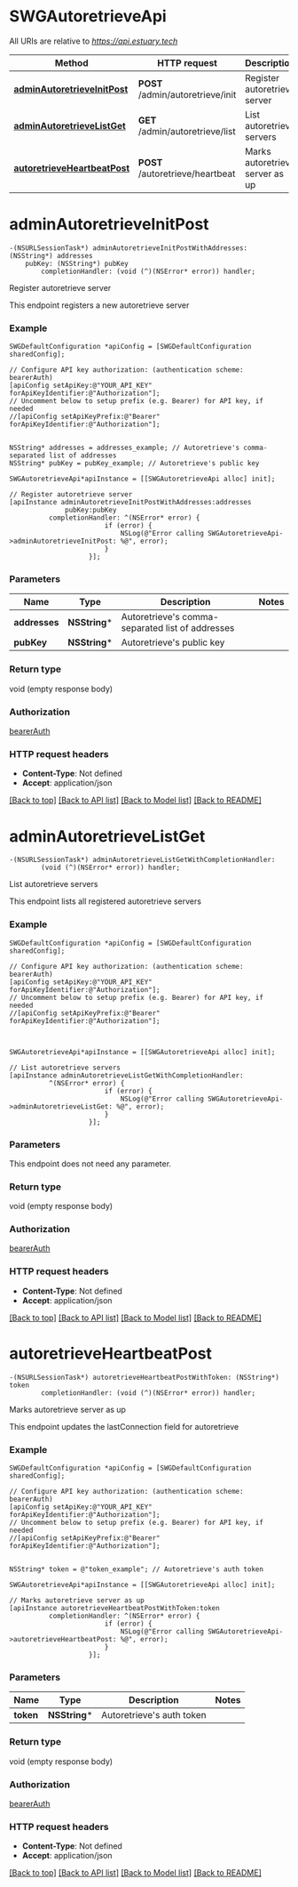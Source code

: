 # SWGAutoretrieveApi

All URIs are relative to *https://api.estuary.tech*

Method | HTTP request | Description
------------- | ------------- | -------------
[**adminAutoretrieveInitPost**](SWGAutoretrieveApi.md#adminautoretrieveinitpost) | **POST** /admin/autoretrieve/init | Register autoretrieve server
[**adminAutoretrieveListGet**](SWGAutoretrieveApi.md#adminautoretrievelistget) | **GET** /admin/autoretrieve/list | List autoretrieve servers
[**autoretrieveHeartbeatPost**](SWGAutoretrieveApi.md#autoretrieveheartbeatpost) | **POST** /autoretrieve/heartbeat | Marks autoretrieve server as up


# **adminAutoretrieveInitPost**
```objc
-(NSURLSessionTask*) adminAutoretrieveInitPostWithAddresses: (NSString*) addresses
    pubKey: (NSString*) pubKey
        completionHandler: (void (^)(NSError* error)) handler;
```

Register autoretrieve server

This endpoint registers a new autoretrieve server

### Example 
```objc
SWGDefaultConfiguration *apiConfig = [SWGDefaultConfiguration sharedConfig];

// Configure API key authorization: (authentication scheme: bearerAuth)
[apiConfig setApiKey:@"YOUR_API_KEY" forApiKeyIdentifier:@"Authorization"];
// Uncomment below to setup prefix (e.g. Bearer) for API key, if needed
//[apiConfig setApiKeyPrefix:@"Bearer" forApiKeyIdentifier:@"Authorization"];


NSString* addresses = addresses_example; // Autoretrieve's comma-separated list of addresses
NSString* pubKey = pubKey_example; // Autoretrieve's public key

SWGAutoretrieveApi*apiInstance = [[SWGAutoretrieveApi alloc] init];

// Register autoretrieve server
[apiInstance adminAutoretrieveInitPostWithAddresses:addresses
              pubKey:pubKey
          completionHandler: ^(NSError* error) {
                        if (error) {
                            NSLog(@"Error calling SWGAutoretrieveApi->adminAutoretrieveInitPost: %@", error);
                        }
                    }];
```

### Parameters

Name | Type | Description  | Notes
------------- | ------------- | ------------- | -------------
 **addresses** | **NSString***| Autoretrieve&#39;s comma-separated list of addresses | 
 **pubKey** | **NSString***| Autoretrieve&#39;s public key | 

### Return type

void (empty response body)

### Authorization

[bearerAuth](../README.md#bearerAuth)

### HTTP request headers

 - **Content-Type**: Not defined
 - **Accept**: application/json

[[Back to top]](#) [[Back to API list]](../README.md#documentation-for-api-endpoints) [[Back to Model list]](../README.md#documentation-for-models) [[Back to README]](../README.md)

# **adminAutoretrieveListGet**
```objc
-(NSURLSessionTask*) adminAutoretrieveListGetWithCompletionHandler: 
        (void (^)(NSError* error)) handler;
```

List autoretrieve servers

This endpoint lists all registered autoretrieve servers

### Example 
```objc
SWGDefaultConfiguration *apiConfig = [SWGDefaultConfiguration sharedConfig];

// Configure API key authorization: (authentication scheme: bearerAuth)
[apiConfig setApiKey:@"YOUR_API_KEY" forApiKeyIdentifier:@"Authorization"];
// Uncomment below to setup prefix (e.g. Bearer) for API key, if needed
//[apiConfig setApiKeyPrefix:@"Bearer" forApiKeyIdentifier:@"Authorization"];



SWGAutoretrieveApi*apiInstance = [[SWGAutoretrieveApi alloc] init];

// List autoretrieve servers
[apiInstance adminAutoretrieveListGetWithCompletionHandler: 
          ^(NSError* error) {
                        if (error) {
                            NSLog(@"Error calling SWGAutoretrieveApi->adminAutoretrieveListGet: %@", error);
                        }
                    }];
```

### Parameters
This endpoint does not need any parameter.

### Return type

void (empty response body)

### Authorization

[bearerAuth](../README.md#bearerAuth)

### HTTP request headers

 - **Content-Type**: Not defined
 - **Accept**: application/json

[[Back to top]](#) [[Back to API list]](../README.md#documentation-for-api-endpoints) [[Back to Model list]](../README.md#documentation-for-models) [[Back to README]](../README.md)

# **autoretrieveHeartbeatPost**
```objc
-(NSURLSessionTask*) autoretrieveHeartbeatPostWithToken: (NSString*) token
        completionHandler: (void (^)(NSError* error)) handler;
```

Marks autoretrieve server as up

This endpoint updates the lastConnection field for autoretrieve

### Example 
```objc
SWGDefaultConfiguration *apiConfig = [SWGDefaultConfiguration sharedConfig];

// Configure API key authorization: (authentication scheme: bearerAuth)
[apiConfig setApiKey:@"YOUR_API_KEY" forApiKeyIdentifier:@"Authorization"];
// Uncomment below to setup prefix (e.g. Bearer) for API key, if needed
//[apiConfig setApiKeyPrefix:@"Bearer" forApiKeyIdentifier:@"Authorization"];


NSString* token = @"token_example"; // Autoretrieve's auth token

SWGAutoretrieveApi*apiInstance = [[SWGAutoretrieveApi alloc] init];

// Marks autoretrieve server as up
[apiInstance autoretrieveHeartbeatPostWithToken:token
          completionHandler: ^(NSError* error) {
                        if (error) {
                            NSLog(@"Error calling SWGAutoretrieveApi->autoretrieveHeartbeatPost: %@", error);
                        }
                    }];
```

### Parameters

Name | Type | Description  | Notes
------------- | ------------- | ------------- | -------------
 **token** | **NSString***| Autoretrieve&#39;s auth token | 

### Return type

void (empty response body)

### Authorization

[bearerAuth](../README.md#bearerAuth)

### HTTP request headers

 - **Content-Type**: Not defined
 - **Accept**: application/json

[[Back to top]](#) [[Back to API list]](../README.md#documentation-for-api-endpoints) [[Back to Model list]](../README.md#documentation-for-models) [[Back to README]](../README.md)

